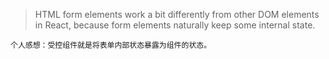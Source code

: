 >HTML form elements work a bit differently from other DOM elements in React, because form elements naturally keep some internal state.

```info
个人感想：受控组件就是将表单内部状态暴露为组件的状态。
```